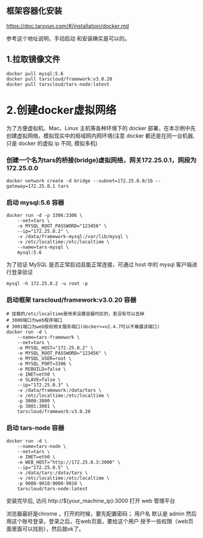 


##  框架容器化安装

https://doc.tarsyun.com/#/installation/docker.md


参考这个地址说明，手动启动 和安装确实是可以的。



## 1.拉取镜像文件
```shell
docker pull mysql:5.6
docker pull tarscloud/framework:v3.0.20
docker pull tarscloud/tars-node:latest
```

# 2.创建docker虚拟网络
为了方便虚拟机、Mac、Linux 主机等各种环境下的 docker 部署，在本示例中先创建虚拟网络，模拟现实中的局域网内网环境(注意 docker 都还是在同一台机器, 只是 docker 的虚拟 ip 不同, 模拟多机)

### 创建一个名为tars的桥接(bridge)虚拟网络，网关172.25.0.1，网段为172.25.0.0
```shell
docker network create -d bridge --subnet=172.25.0.0/16 --gateway=172.25.0.1 tars
```

### 启动 mysql:5.6 容器
```shell
docker run -d -p 3306:3306 \
    --net=tars \
    -e MYSQL_ROOT_PASSWORD="123456" \
    --ip="172.25.0.2" \
    -v /data/framework-mysql:/var/lib/mysql \
    -v /etc/localtime:/etc/localtime \
    --name=tars-mysql \
    mysql:5.6
```

为了验证 MySQL 是否正常启动且能正常连接，可通过 host 中的 mysql 客户端进行登录验证
```shell
mysql -h 172.25.0.2 -u root -p
```

### 启动框架  tarscloud/framework:v3.0.20  容器
```shell
# 挂载的/etc/localtime是用来设置容器时区的，若没有可以去掉
# 3000端口为web程序端口
# 3001端口为web授权相关服务端口(docker>=v2.4.7可以不暴露该端口)
docker run -d \
    --name=tars-framework \
    --net=tars \
    -e MYSQL_HOST="172.25.0.2" \
    -e MYSQL_ROOT_PASSWORD="123456" \
    -e MYSQL_USER=root \
    -e MYSQL_PORT=3306 \
    -e REBUILD=false \
    -e INET=eth0 \
    -e SLAVE=false \
    --ip="172.25.0.3" \
    -v /data/framework:/data/tars \
    -v /etc/localtime:/etc/localtime \
    -p 3000:3000 \
    -p 3001:3001 \
    tarscloud/framework:v3.0.20
```


### 启动 tars-node 容器
```shell
docker run -d \
    --name=tars-node \
    --net=tars \
    -e INET=eth0 \
    -e WEB_HOST="http://172.25.0.3:3000" \
    --ip="172.25.0.5" \
    -v /data/tars:/data/tars \
    -v /etc/localtime:/etc/localtime \
    -p 9000-9010:9000-9010 \
    tarscloud/tars-node:latest
```

安装完毕后, 访问 http://${your_machine_ip}:3000 打开 web 管理平台

浏览器最好是chrome ，打开的时候，要先配置密码；
用户名 默认是 admin 
然后用这个账号登录，登录之后，在web页面，要给这个用户 授予一些权限（web页面里面可以找到），然后就ok了。






